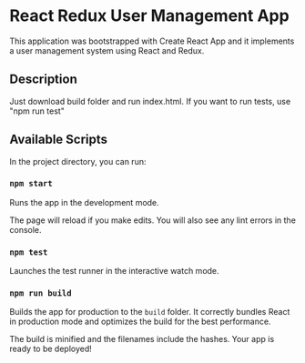 # React Redux User Management App

This application was bootstrapped with Create React App and it implements a user management system using React and Redux.

## Description

Just download build folder and run index.html. If you want to run tests, use "npm run test"

## Available Scripts

In the project directory, you can run:

### `npm start`

Runs the app in the development mode.

The page will reload if you make edits.
You will also see any lint errors in the console.

### `npm test`

Launches the test runner in the interactive watch mode.

### `npm run build`

Builds the app for production to the `build` folder.
It correctly bundles React in production mode and optimizes the build for the best performance.

The build is minified and the filenames include the hashes.
Your app is ready to be deployed!